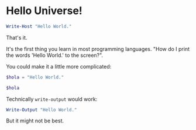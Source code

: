 # Hello Universe!

```powershell
Write-Host "Hello World."
```

That's it. 

It's the first thing you learn in most programming languages. "How do I print the words 'Hello World.' to the screen?". 

You could make it a little more complicated:

```powershell
$hola = "Hello World."

$hola
```

Technically `write-output` would work:

```powershell
Write-Output "Hello World."
```

But it might not be best. 